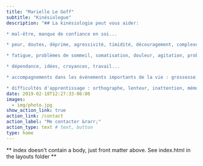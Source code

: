 ```yaml
---
title: "Marielle Le Goff"
subtitle: "Kinésiologue"
description: "## La kinésiologie peut vous aider:

* mal-être, manque de confiance en soi...

* peur, doutes, déprime, agressivité, timidité, découragement, complexes, difficultés relationnelles...

* fatigue, problèmes de sommeil, somatisation, douleur, agitation, problèmes alimentaires, pipi au lit, bégaiement...

* dépendance, idées, croyances, travail...

* accompagnements dans les événements importants de la vie : grossesse, naissance, deuil, accident, séparation, examen, compétition...

* difficultés d'apprentissage : orthographe, lenteur, inattention, mémoire, écriture, écoute, concentration, lecture..."
date: 2019-02-18T12:27:33-06:00
images:
  - img/photo.jpg
show_action_link: true
action_link: /contact
action_label: "Me contacter &rarr;"
action_type: text # text, button
type: home
---
```


** index doesn't contain a body, just front matter above.
See index.html in the layouts folder **
